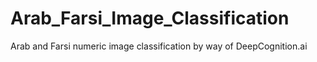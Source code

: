 # Arab_Farsi_Image_Classification
Arab and Farsi numeric image classification by way of DeepCognition.ai
